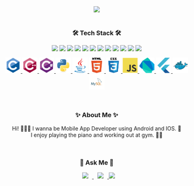 <div align="center">
  <a href="https://hits.seeyoufarm.com"><img src="https://hits.seeyoufarm.com/api/count/incr/badge.svg?url=https%3A%2F%2Fgithub.com%2Fkdjun97&count_bg=%23FFB000&title_bg=%23555555&icon=github.svg&icon_color=%23E7E7E7&title=view&edge_flat=false">
  </a>
</div><br>

<h3 align="center">🛠 Tech Stack 🛠</h3>

<p align="center">
  <img src="https://img.shields.io/badge/C-A8B9CC?style=flat-square&logo=C&logoColor=white"/>
  <img src="https://img.shields.io/badge/C++-00599C?style=flat-square&logo=c%2B%2B&logoColor=white"/>
  <img src="https://img.shields.io/badge/CSharp-239120?style=flat-square&logo=CSharp&logoColor=white"/>
  <img src="https://img.shields.io/badge/Python-3776AB?style=flat-square&logo=Python&logoColor=white"/>
  <img src="https://img.shields.io/badge/Java-007396?style=flat-square&logo=Java&logoColor=white"/>
  <img src="https://img.shields.io/badge/HTML-E34F26?style=flat-square&logo=HTML5&logoColor=white"/>
  <img src="https://img.shields.io/badge/CSS-1572B6?style=flat-square&logo=CSS3&logoColor=white"/>
  <img src="https://img.shields.io/badge/JavaScript-F7DF1E?style=flat-square&logo=JavaScript&logoColor=white"/>
  <img src="https://img.shields.io/badge/Dart-0175C2?style=flat-square&logo=Dart&logoColor=white"/>
  <img src="https://img.shields.io/badge/Flutter-02569B?style=flat-square&logo=Flutter&logoColor=white"/>
  <img src="https://img.shields.io/badge/Docker-2496ED?style=flat-square&logo=Docker&logoColor=white"/>
  <img src="https://img.shields.io/badge/MySQL-4479A1?style=flat-square&logo=MySQL&logoColor=white"/>
</p>

<p align="center">
  <a href="https://www.cprogramming.com/">
    <img algin="center" alt="C" width="40" height="40" src="https://raw.githubusercontent.com/devicons/devicon/master/icons/c/c-original.svg"/>
  </a>
  <a href="https://www.w3schools.com/cpp/">
    <img algin="center" alt="C++" width="40" height="40" src="https://raw.githubusercontent.com/devicons/devicon/master/icons/cplusplus/cplusplus-original.svg"/>
  </a>
  <a href="https://www.w3schools.com/cs/">
    <img algin="center" alt="CS" width="40" height="40" src="https://raw.githubusercontent.com/devicons/devicon/master/icons/csharp/csharp-original.svg"/>
  </a>
  <a href="https://www.python.org">
    <img algin="center" alt="Python" width="40" height="40" src="https://raw.githubusercontent.com/devicons/devicon/master/icons/python/python-original.svg"/>
  </a>
  <a href="https://www.java.com/en">
    <img algin="center" alt="Java" width="40" height="40" src="https://raw.githubusercontent.com/devicons/devicon/master/icons/java/java-original.svg"/>
  </a>
  <a href="https://www.w3schools.com/html">
    <img algin="center" alt="HTML" width="40" height="40" src="https://raw.githubusercontent.com/github/explore/80688e429a7d4ef2fca1e82350fe8e3517d3494d/topics/html/html.png"/>
  </a>
  <a href="https://www.w3schools.com/css/">
    <img algin="center" alt="CSS" width="40" height="40" src="https://raw.githubusercontent.com/github/explore/80688e429a7d4ef2fca1e82350fe8e3517d3494d/topics/css/css.png"/>
  </a>
  <a href="https://www.w3schools.com/js">
    <img algin="center" alt="JavaScript" width="40" height="40" src="https://raw.githubusercontent.com/devicons/devicon/master/icons/javascript/javascript-original.svg"/>
  </a>
  <a href="https://dart.dev/">
    <img algin="center" alt="Dart" width="40" height="40" src="https://raw.githubusercontent.com/devicons/devicon/master/icons/dart/dart-original.svg"/>
  </a>
  <a href="https://flutter.dev/">
    <img algin="center" alt="Flutter" width="40" height="40" src="https://raw.githubusercontent.com/devicons/devicon/master/icons/flutter/flutter-original.svg"/>
  </a>
  <a href="https://www.docker.com/">
    <img algin="center" alt="Docker" width="40" height="40" src="https://raw.githubusercontent.com/devicons/devicon/master/icons/docker/docker-original.svg"/>
  </a>
  <a href="https://www.mysql.com/">
    <img algin="center" alt="MySQL" width="40" height="40" src="https://raw.githubusercontent.com/github/explore/80688e429a7d4ef2fca1e82350fe8e3517d3494d/topics/mysql/mysql.png"/>
  </a>
</p><br>

<h3 align="center">✨ About Me ✨</h3>

<p align="center">
  Hi! 👩🏻‍💻 I wanna be Mobile App Developer using Android and IOS. 📱<br>
  I enjoy playing the piano and working out at gym. 🎹💪
</p><br>

<h3 align="center"> 💬 Ask Me 💬 </h3>

<p align="center">
  <a href="https://www.instagram.com/jumy_dong/">
    <img src="http://img.shields.io/badge/-Instagram-black?style=flat&logo=Instagram&link=https://www.instagram.com/jumy_dong/"
         style="height : auto; margin-left : 10px; margin-right : 10px;"/>
  </a>
  <a href="https://kdjun97.github.io/">
    <img src="http://img.shields.io/badge/-Tech%20Blog-655ced?style=flat&logo=github&link=https://kdjun97.github.io/"
         style="height : auto; margin-left : 10px; margin-right : 10px;"/>
  </a>
  <a href="mailto:kdjun97@gmail.com">
    <img src="https://img.shields.io/badge/Gmail-d14836?style=flat-square&logo=Gmail&logoColor=white&link=kdjun97@gmail.com"/>
  </a>
  <!--
  <a href=https://www.instagram.com/jumy_dong/>
    <img src="https://img.shields.io/badge/Instagram-E4405F?black-style=flat-square&logo=Instagram&logoColor=white"/>
  </a>
  -->
</p>

<!--
**kdjun97/kdjun97** is a ✨ _special_ ✨ repository because its `README.md` (this file) appears on your GitHub profile.

Here are some ideas to get you started:

- 🔭 I’m currently working on ...
- 🌱 I’m currently learning ...
- 👯 I’m looking to collaborate on ...
- 🤔 I’m looking for help with ...
- 💬 Ask me about ...
- 📫 How to reach me: ...
- 😄 Pronouns: ...
- ⚡ Fun fact: ...
-->
